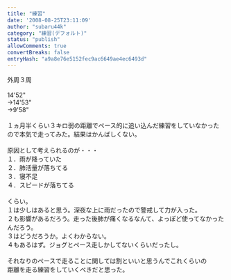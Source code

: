 ```yaml
---
title: "練習"
date: '2008-08-25T23:11:09'
author: "subaru44k"
category: "練習(デフォルト)"
status: "publish"
allowComments: true
convertBreaks: false
entryHash: "a9a8e76e5152fec9ac6649ae4ec6493d"
---
```

外周３周<br>
<br>
14'52"<br>
→14'53"<br>
→9'58"<br>
<br>
１ヵ月半くらい３キロ弱の距離でペース的に追い込んだ練習をしていなかった<br>
ので本気で走ってみた。結果はかんばしくない。<br>
<br>
原因として考えられるのが・・・<br>
１．雨が降っていた<br>
２．肺活量が落ちてる<br>
３．寝不足<br>
４．スピードが落ちてる<br>
<br>
くらい。<br>
１は少しはあると思う。深夜な上に雨だったので警戒して力が入った。<br>
２も影響があるだろう。走った後肺が痛くなるなんて、よっぽど使ってなかったんだろう。<br>
３はどうだろうか。よくわからない。<br>
４もあるはず。ジョグとペース走しかしてないくらいだったし。<br>
<br>
それなりのペースで走ることに関しては割といいと思うんでこれくらいの<br>
距離を走る練習をしていくべきだと思った。
